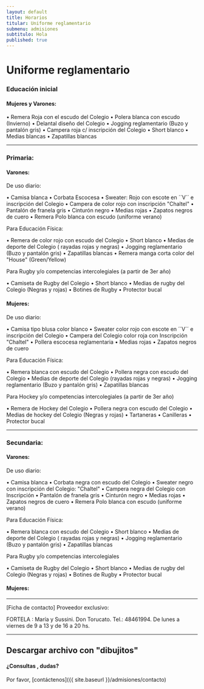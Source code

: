 ```yaml
---
layout: default
title: Horarios
titular: Uniforme reglamentario
submenu: admisiones
subtitulo: Hola
published: true
---
```


# Uniforme reglamentario


### Educación inicial

#### Mujeres y Varones:

•	Remera Roja con el escudo del Colegio
•	Polera blanca con escudo (Invierno)
•	Delantal diseño del Colegio
•	Jogging reglamentario (Buzo y pantalón gris)
•	Campera roja c/ inscripción del Colegio
•	Short blanco 
•	Medias blancas
•	Zapatillas blancas


---
 
### Primaria: 

#### Varones:

De uso diario:

•	Camisa blanca 
•	Corbata Escocesa
•	Sweater: Rojo con escote en ´´V´´ e inscripción del Colegio
•	Campera de color rojo con inscripción "Chaltel"
•	Pantalón de franela gris
•	Cinturón negro
•	Medias rojas
•	Zapatos negros de cuero
•	Remera Polo blanca con escudo (uniforme verano)

Para Educación Física: 

•	Remera de color rojo con escudo del Colegio
•	Short blanco
•	Medias de deporte del Colegio ( rayadas rojas y negras)
•	Jogging reglamentario (Buzo y pantalón gris)
•	Zapatillas blancas
•	Remera manga corta color del "House" (Green/Yellow)

Para Rugby y/o competencias intercolegiales (a partir de 3er año) 

•	Camiseta de Rugby del Colegio 
•	Short blanco
•	Medias de rugby del Colegio (Negras y rojas)
•	Botines de Rugby
•	Protector bucal

#### Mujeres:

De uso diario:

•	Camisa tipo blusa color blanco
•	Sweater color rojo con escote en ´´V´´ e inscripción del Colegio
•	Campera del Colegio color roja con Inscripción "Chaltel"
•	Pollera escocesa reglamentaria
•	Medias rojas
•	Zapatos negros de cuero

Para Educación Física: 

•	Remera blanca con escudo del Colegio
•	Pollera negra con escudo del Colegio
•	Medias de deporte del Colegio (rayadas rojas y negras)
•	Jogging reglamentario (Buzo y pantalón gris)
•	Zapatillas blancas

Para Hockey y/o competencias intercolegiales (a partir de 3er año) 

•	Remera de Hockey del Colegio
•	Pollera negra con escudo del Colegio
•	Medias de hockey del Colegio (Negras y rojas)
•	Tartaneras
•	Canilleras
•	Protector bucal

---

### Secundaria:

#### Varones:

De uso diario:

•	Camisa blanca 
•	Corbata negra con escudo del Colegio 
•	Sweater negro con inscripción del Colegio: "Chaltel"
•	Campera negra del Colegio con Inscripción 
•	Pantalón de franela gris
•	Cinturón negro
•	Medias rojas
•	Zapatos negros de cuero
•	Remera Polo blanca con escudo (uniforme verano)


Para Educación Física:

•	Remera blanca con escudo del Colegio
•	Short blanco
•	Medias de deporte del Colegio ( rayadas rojas y negras)
•	Jogging reglamentario (Buzo y pantalón gris)
•	Zapatillas blancas

Para Rugby y/o competencias intercolegiales 

•	Camiseta de Rugby del Colegio 
•	Short blanco
•	Medias de rugby del Colegio (Negras y rojas)
•	Botines de Rugby
•	Protector bucal

#### Mujeres:

---

[Ficha de contacto]
Proveedor exclusivo: 

FORTELA : María y Sussini. Don Torucato. Tel.: 48461994. De lunes a viernes de 9 a 13 y de 16 a 20 hs.

---

## Descargar archivo con "dibujitos"

#### ¿Consultas , dudas?
Por favor, [contáctenos]({{ site.baseurl }}/admisiones/contacto)